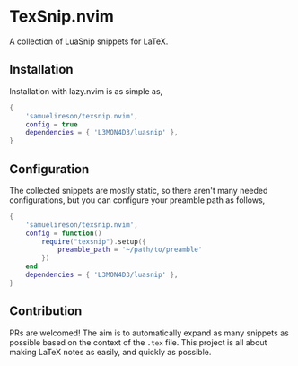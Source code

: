 # TexSnip.nvim
A collection of LuaSnip snippets for LaTeX.

## Installation
Installation with lazy.nvim is as simple as,
```lua
{
    'samuelireson/texsnip.nvim',
    config = true
    dependencies = { 'L3MON4D3/luasnip' },
}
```

## Configuration
The collected snippets are mostly static, so there aren't many needed
configurations, but you can configure your preamble path as follows,
```lua
{
    'samuelireson/texsnip.nvim',
    config = function()
        require("texsnip").setup({
            preamble_path = '~/path/to/preamble'
        })
    end
    dependencies = { 'L3MON4D3/luasnip' },
}
```

## Contribution
PRs are welcomed! The aim is to automatically expand as many snippets as
possible based on the context of the `.tex` file. This project is all about
making LaTeX notes as easily, and quickly as possible.

